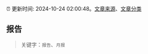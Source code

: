 :alarm_clock: 更新时间: 2024-10-24 02:00:48。[文章来源](/README.md)、[文章分类](/TAGS.md)

## 报告


> 关键字：`报告`、`月报`



